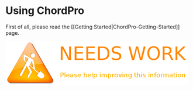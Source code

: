 # Using ChordPro

First of all, please read the
[[Getting Started|ChordPro-Getting-Started]] page.

![](images/maintenance.png)
